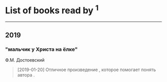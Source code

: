 # List of books read by [](http://vk.com/id382205963)<sup>1</sup>
---

## 2019

### "мальчик у Христа на ёлке"
Ф.М. Достоевский
> [2019-01-20] Отличное произведение , которое помогает понять автора .



